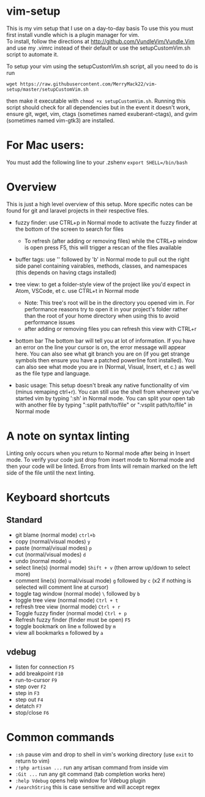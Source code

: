 # vim-setup

This is my vim setup that I use on a day-to-day basis
To use this you must first install vundle which is a plugin manager for vim.<br>
To install, follow the directions at  http://github.com/VundleVim/Vundle.Vim and use my .vimrc instead of their
default or use the setupCustomVim.sh script to automate it.

To setup your vim using the setupCustomVim.sh script, all you need to do is run 
```
wget https://raw.githubusercontent.com/MerryMack22/vim-setup/master/setupCustomVim.sh
```
then make it executable with `chmod +x setupCustomVim.sh`. Running this script should check for all dependencies but in the event it doesn't work, ensure git, wget, vim, ctags (sometimes named exuberant-ctags), and gvim (sometimes named vim-gtk3) are installed.

# For Mac users:

You must add the following line to your .zshenv
`export SHELL=/bin/bash`

# Overview

This is just a high level overview of this setup. More specific notes can be found for git and laravel projects
in their respective files.

- fuzzy finder:
  use CTRL+p in Normal mode to activate the fuzzy finder at the bottom of the screen to search for files
  - To refresh (after adding or removing files) while the CTRL+p window is open press F5, this will trigger a
    rescan of the files available

- buffer tags:
  use '\' followed by 'b' in Normal mode to pull out the right side panel containing vairables, methods, 
  classes, and  namespaces (this depends on having ctags installed)

- tree view:
  to get a folder-style view of the project like you'd expect in Atom, VSCode, et c. use CTRL+t in Normal mode
  - Note: This tree's root will be in the directory you opened vim in. For performance reasons try to open it
    in your project's folder rather than the root of your home directory when using this to avoid performance
    issues
  - after adding or removing files you can refresh this view with CTRL+r

- bottom bar
  The bottom bar will tell you at lot of information. If you have an error on the line your cursor is on,
  the error message will appear here. You can also see what git branch you are on (if you get strange
  symbols then ensure you have a patched powerline font installed). You can also see what mode you are in
  (Normal, Visual, Insert, et c.) as well as the file type and language.

- basic usage:
  This setup doesn't break any native functionality of vim (minus remaping ctrl+r). You can still use the
  shell from wherever you've started vim by typing ':sh' in Normal mode. You can split your open tab with
  another file by typing ":split path/to/file" or ":vsplit path/to/file" in Normal mode

# A note on syntax linting
Linting only occurs when you return to Normal mode after being in Insert mode. To verify your code just
drop from insert mode to Normal mode and then your code will be linted. Errors from lints will remain marked on the left side of the file until the next linting.

# Keyboard shortcuts
## Standard
- git blame (normal mode)
  `ctrl+b`
- copy (normal/visual modes)
  `y`
- paste (normal/visual modes)
  `p`
- cut (normal/visual modes)
  `d`
- undo (normal mode)
  `u`
- select line(s) (normal mode)
  `Shift + v` (then arrow up/down to select more)
- comment line(s) (normal/visual mode)
  `g` followed by `c` (x2 if nothing is selected will comment line at cursor)
- toggle tag window (normal mode)
  `\` followed by `b`
- toggle tree view (normal mode)
  `Ctrl + t`
- refresh tree view (normal mode)
  `Ctrl + r`
- Toggle fuzzy finder (normal mode)
  `Ctrl + p`
- Refresh fuzzy finder (finder must be open)
  `F5`
- toggle bookmark on line
  `m` followed by `m`
- view all bookmarks
  `m` followed by `a`
## vdebug
- listen for connection
  `F5`
- add breakpoint
  `F10`
- run-to-cursor
  `F9`
- step over
  `F2`
- step in
  `F3`
- step out
  `F4`
- detatch
  `F7`
- stop/close
  `F6`
  
# Common commands
- `:sh` pause vim and drop to shell in vim's working directory (use `exit` to return to vim)
- `:!php artisan ...` run any artisan command from inside vim
- `:Git ...` run any git command (tab completion works here)
- `:help Vdebug` opens help window for Vdebug plugin
- `/searchString` this is case sensitive and will accept regex
